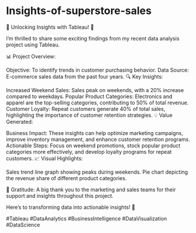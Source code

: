 # Insights-of-superstore-sales
🚀 Unlocking Insights with Tableau! 🚀

I’m thrilled to share some exciting findings from my recent data analysis project using Tableau.

📊 Project Overview:

Objective: To identify trends in customer purchasing behavior.
Data Source: E-commerce sales data from the past four years.
🔍 Key Insights:

Increased Weekend Sales: Sales peak on weekends, with a 20% increase compared to weekdays.
Popular Product Categories: Electronics and apparel are the top-selling categories, contributing to 50% of total revenue.
Customer Loyalty: Repeat customers generate 40% of total sales, highlighting the importance of customer retention strategies.
💡 Value Generated:

Business Impact: These insights can help optimize marketing campaigns, improve inventory management, and enhance customer retention programs.
Actionable Steps: Focus on weekend promotions, stock popular product categories more effectively, and develop loyalty programs for repeat customers.
📈 Visual Highlights:

Sales trend line graph showing peaks during weekends.
Pie chart depicting the revenue share of different product categories.

🙌 Gratitude:
A big thank you to the marketing and sales teams for their support and insights throughout this project.

Here’s to transforming data into actionable insights! 🌟

#Tableau #DataAnalytics #BusinessIntelligence #DataVisualization #DataScience

